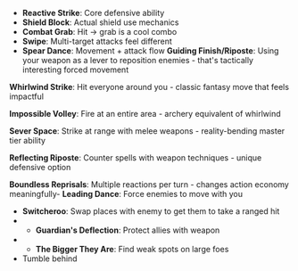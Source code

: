 - **Reactive Strike**: Core defensive ability
- **Shield Block**: Actual shield use mechanics
- **Combat Grab**: Hit → grab is a cool combo
- **Swipe**: Multi-target attacks feel different
- **Spear Dance**: Movement + attack flow
**Guiding Finish/Riposte**: Using your weapon as a lever to reposition enemies - that's tactically interesting forced movement

**Whirlwind Strike**: Hit everyone around you - classic fantasy move that feels impactful

**Impossible Volley**: Fire at an entire area - archery equivalent of whirlwind

**Sever Space**: Strike at range with melee weapons - reality-bending master tier ability

**Reflecting Riposte**: Counter spells with weapon techniques - unique defensive option

**Boundless Reprisals**: Multiple reactions per turn - changes action economy meaningfully- **Leading Dance**: Force enemies to move with you
- **Switcheroo**: Swap places with enemy to get them to take a ranged hit
- - **Guardian's Deflection**: Protect allies with weapon
- - **The Bigger They Are**: Find weak spots on large foes
- Tumble behind

